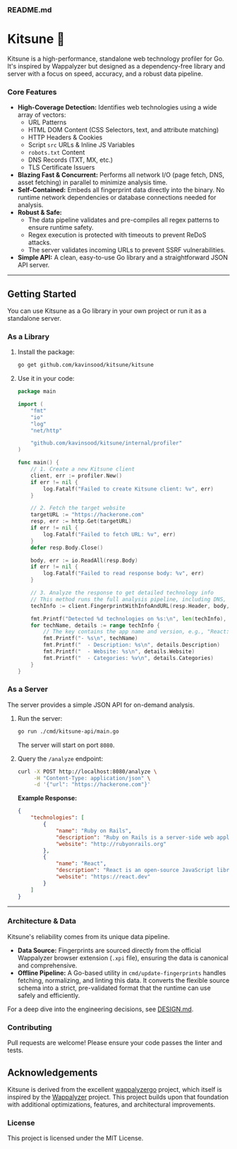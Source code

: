 ### README.md

# Kitsune 🦊

Kitsune is a high-performance, standalone web technology profiler for Go. It's inspired by Wappalyzer but designed as a dependency-free library and server with a focus on speed, accuracy, and a robust data pipeline.

### Core Features

  * **High-Coverage Detection:** Identifies web technologies using a wide array of vectors:
      * URL Patterns
      * HTML DOM Content (CSS Selectors, text, and attribute matching)
      * HTTP Headers & Cookies
      * Script `src` URLs & Inline JS Variables
      * `robots.txt` Content
      * DNS Records (TXT, MX, etc.)
      * TLS Certificate Issuers
  * **Blazing Fast & Concurrent:** Performs all network I/O (page fetch, DNS, asset fetching) in parallel to minimize analysis time.
  * **Self-Contained:** Embeds all fingerprint data directly into the binary. No runtime network dependencies or database connections needed for analysis.
  * **Robust & Safe:**
      * The data pipeline validates and pre-compiles all regex patterns to ensure runtime safety.
      * Regex execution is protected with timeouts to prevent ReDoS attacks.
      * The server validates incoming URLs to prevent SSRF vulnerabilities.
  * **Simple API:** A clean, easy-to-use Go library and a straightforward JSON API server.

-----

## Getting Started

You can use Kitsune as a Go library in your own project or run it as a standalone server.

### As a Library

1.  Install the package:

    ```sh
    go get github.com/kavinsood/kitsune/kitsune
    ```

2.  Use it in your code:

    ```go
    package main

    import (
    	"fmt"
    	"io"
    	"log"
    	"net/http"

    	"github.com/kavinsood/kitsune/internal/profiler"
    )

    func main() {
    	// 1. Create a new Kitsune client
    	client, err := profiler.New()
    	if err != nil {
    		log.Fatalf("Failed to create Kitsune client: %v", err)
    	}

    	// 2. Fetch the target website
    	targetURL := "https://hackerone.com"
    	resp, err := http.Get(targetURL)
    	if err != nil {
    		log.Fatalf("Failed to fetch URL: %v", err)
    	}
    	defer resp.Body.Close()

    	body, err := io.ReadAll(resp.Body)
    	if err != nil {
    		log.Fatalf("Failed to read response body: %v", err)
    	}

    	// 3. Analyze the response to get detailed technology info
    	// This method runs the full analysis pipeline, including DNS, TLS, etc.
    	techInfo := client.FingerprintWithInfoAndURL(resp.Header, body, targetURL)

    	fmt.Printf("Detected %d technologies on %s:\n", len(techInfo), targetURL)
    	for techName, details := range techInfo {
    		// The key contains the app name and version, e.g., "React:18.2.0"
    		fmt.Printf("- %s\n", techName)
    		fmt.Printf("  - Description: %s\n", details.Description)
    		fmt.Printf("  - Website: %s\n", details.Website)
    		fmt.Printf("  - Categories: %v\n", details.Categories)
    	}
    }
    ```

### As a Server

The server provides a simple JSON API for on-demand analysis.

1.  Run the server:

    ```sh
    go run ./cmd/kitsune-api/main.go
    ```

    The server will start on port `8080`.

2.  Query the `/analyze` endpoint:

    ```sh
    curl -X POST http://localhost:8080/analyze \
         -H "Content-Type: application/json" \
         -d '{"url": "https://hackerone.com"}'
    ```

    **Example Response:**

    ```json
    {
        "technologies": [
            {
                "name": "Ruby on Rails",
                "description": "Ruby on Rails is a server-side web application framework written in Ruby.",
                "website": "http://rubyonrails.org"
            },
            {
                "name": "React",
                "description": "React is an open-source JavaScript library for building user interfaces or UI components.",
                "website": "https://react.dev"
            }
        ]
    }
    ```

-----

### Architecture & Data

Kitsune's reliability comes from its unique data pipeline.

  * **Data Source:** Fingerprints are sourced directly from the official Wappalyzer browser extension (`.xpi` file), ensuring the data is canonical and comprehensive.
  * **Offline Pipeline:** A Go-based utility in `cmd/update-fingerprints` handles fetching, normalizing, and linting this data. It converts the flexible source schema into a strict, pre-validated format that the runtime can use safely and efficiently.

For a deep dive into the engineering decisions, see [DESIGN.md](DESIGN.md).

### Contributing

Pull requests are welcome\! Please ensure your code passes the linter and tests.

## Acknowledgements

Kitsune is derived from the excellent [wappalyzergo](https://github.com/projectdiscovery/wappalyzergo) project, which itself is inspired by the [Wappalyzer](https://www.wappalyzer.com/) project. This project builds upon that foundation with additional optimizations, features, and architectural improvements.

### License

This project is licensed under the MIT License.
